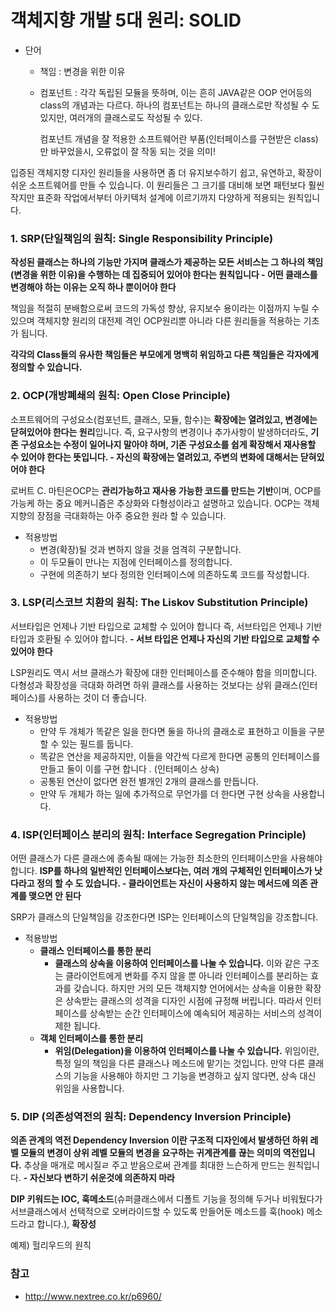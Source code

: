 # 객체지향 개발 5대 원리: SOLID

- 단어

  - 책임 : 변경을 위한 이유

  - 컴포넌트 : 각각 독립된 모듈을 뜻하며, 이는 흔히 JAVA같은 OOP 언어등의 class의 개념과는 다르다.
    하나의 컴포넌트는 하나의 클래스로만 작성될 수 도 있지만, 여러개의 클래스로도 작성될 수 있다.

    컴포넌트 개념을 잘 적용한 소프트웨어란 부품(인터페이스를 구현받은 class)만 바꾸었을시, 오류없이 잘 작동 되는 것을 의미!



입증된 객체지향 디자인 원리들을 사용하면 좀 더 유지보수하기 쉽고, 유연하고, 확장이 쉬운 소프트웨어를 만들 수 있습니다. 이 원리들은 그 크기를 대비해 보면 패턴보다 훨씬 작지만 표준화 작업에서부터 아키텍처 설계에 이르기까지 다양하게 적용되는 원칙입니다.



### 1. SRP(단일책임의 원칙: Single Responsibility Principle)

**작성된 클래스는 하나의 기능만 가지며 클래스가 제공하는 모든 서비스는 그 하나의 책임(변경을 위한 이유)을 수행하는 데 집중되어 있어야 한다는 원칙입니다 - 어떤 클래스를 변경해야 하는 이유는 오직 하나 뿐이어야 한다**



책임을 적절히 분배함으로써 코드의 가독성 향상, 유지보수 용이라는 이점까지 누릴 수 있으며 객체지향 원리의 대전제 격인 OCP원리뿐 아니라 다른 원리들을 적용하는 기초가 됩니다.



**각각의 Class들의 유사한 책임들은 부모에게 명백히 위임하고 다른 책임들은 각자에게 정의할 수 있습니다.**



### 2. OCP(개방폐쇄의 원칙: Open Close Principle)

소프트웨어의 구성요소(컴포넌트, 클래스, 모듈, 함수)는 **확장에는 열려있고, 변경에는 닫혀있어야 한다는 원리**입니다. 즉, 요구사항의 변경이나 추가사항이 발생하더라도, **기존 구성요소는 수정이 일어나지 말아야 하며, 기존 구성요소를 쉽게 확장해서 재사용할 수 있어야 한다는 뜻입니다. - 자신의 확장에는 열려있고, 주변의 변화에 대해서는 닫혀있어야 한다**



로버트 C. 마틴은OCP는 **관리가능하고 재사용 가능한 코드를 만드는 기반**이며, OCP를 가능케 하는 중요 메커니즘은 추상화와 다형성이라고 설명하고 있습니다. OCP는 객체지향의 장점을 극대화하는 아주 중요한 원라 할 수 있습니다.



- 적용방법
  - 변경(확장)될 것과 변하지 않을 것을 엄격히 구분합니다.
  - 이 두모듈이 만나는 지점에 인터페이스를 정의합니다.
  - 구현에 의존하기 보다 정의한 인터페이스에 의존하도록 코드를 작성합니다.





### 3. LSP(리스코브 치환의 원칙: The Liskov Substitution Principle)

서브타입은 언제나 기반 타입으로 교체할 수 있어야 합니다 즉, 서브타입은 언제나 기반 타입과 호환될 수 있어야 합니다. **- 서브 타입은 언제나 자신의 기반 타입으로 교체할 수 있어야 한다** 



LSP원리도 역시 서브 클래스가 확장에 대한 인터페이스를 준수해야 함을 의미합니다. 다형성과 확장성을 극대화 하려면 하위 클래스를 사용하는 것보다는 상위 클래스(인터페이스)를 사용하는 것이 더 좋습니다.

- 적용방법
  - 만약 두 개체가 똑같은 일을 한다면 둘을 하나의 클래소로 표현하고 이들을 구분할 수 있는 필드를 둡니다.
  - 똑같은 연산을 제공하지만, 이들을 약간씩 다르게 한다면 공통의 인터페이스를 만들고 둘이 이를 구현 합니다 . (인터페이스 상속)
  - 공통된 연산이 없다면 완전 별개인 2개의 클래스를 만듭니다.
  - 만약 두 개체가 하는 일에 추가적으로 무언가를 더 한다면 구현 상속을 사용합니다.



### 4. ISP(인터페이스 분리의 원칙: Interface Segregation Principle)

어떤 클래스가 다른 클래스에 종속될 때에는 가능한 최소한의 인터페이스만을 사용해야 합니다. **ISP를 하나의 일반적인 인터페이스보다는, 여러 개의 구체적인 인터페이스가 낫다라고 정의 할 수 도 있습니다. - 클라이언트는 자신이 사용하지 않는 메서드에 의존 관계를 맺으면 안 된다**

SRP가 클래스의 단일책임을 강조한다면 ISP는 인터페이스의 단일책임을 강조합니다.



- 적용방법
  - **클래스 인터페이스를 통한 분리**
    - **클래스의 상속을 이용하여 인터페이스를 나눌 수 있습니다.** 이와 같은 구조는 클라이언트에게 변화를 주지 않을 뿐 아니라 인터페이스를 분리하는 효과를 갖습니다. 하지만 거의 모든 객체지향 언어에서는 상속을 이용한 확장은 상속받는 클래스의 성격을 디자인 시점에 규정해 버립니다. 따라서 인터페이스를 상속받는 순간 인터페이스에 예속되어 제공하는 서비스의 성격이 제한 됩니다.
  - **객체 인터페이스를 통한 분리**
    - **위임(Delegation)을 이용하여 인터페이스를 나눌 수 있습니다.**
      위임이란, 특정 일의 책임을 다른 클래스나 메소드에 맡기는 것입니다. 만약 다른 클래스의 기능을 사용해야 하지만 그 기능을 변경하고 싶지 않다면, 상속 대신 위임을 사용합니다.



### 5. DIP (의존성역전의 원칙: Dependency Inversion Principle)

**의존 관계의 역전 Dependency Inversion 이란 구조적 디자인에서 발생하던 하위 레벨 모듈의 변경이 상위 레벨 모듈의 변경을 요구하는 귀계관계를 끊는 의미의 역전입니다.** 추상을 매개로 메시질ㄹ 주고 받음으로써 관계를 최대한 느슨하게 만드는 원칙입니다. **- 자신보다 변하기 쉬운것에 의존하지 마라**



**DIP 키워드는 IOC, 훅메소드**(슈퍼클래스에서 디폴트 기능을 정의해 두거나 비워뒀다가 서브클래스에서 선택적으로 오버라이드할 수 있도록 만들어둔 메소드를 훅(hook) 메소드라고 합니다.), **확장성**



예제) 헐리우드의 원칙



### 참고

- http://www.nextree.co.kr/p6960/